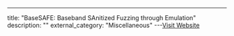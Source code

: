 ---
title: "BaseSAFE: Baseband SAnitized Fuzzing through Emulation"
description: ""
external_category: "Miscellaneous"
---[Visit Website](https://arxiv.org/pdf/2005.07797.pdf)

